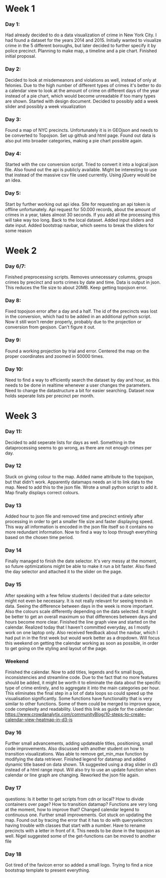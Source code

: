 # Week 1
### Day 1:
Had already decided to do a data visualization of crime in New York City. I had found a dataset for the years 2014 and 2015. Initially wanted to visualize crime in the 5 different boroughs, but later decided to further specify it by police precinct. Planning to make map, a timeline and a pie chart. Finished
initial proposal.

### Day 2:
Decided to look at misdemeanors and violations as well, instead of only at felonies. Due to the high number of different types of crimes it's better to do a calendar view to look at the amount of crime on different days of the year instead of a pie chart, which would become unreadable if too many types are shown. Started with design document. Decided to possibly add a week slider and possibly a week visualization

### Day 3:
Found a map of NYC precincts. Unfortunately it is in GEOjson and needs to be converted to Topojson. Set up github and html page. Found out data is also put into broader categories, making a pie chart possible again.

### Day 4:
Started with the csv conversion script. Tried to convert it into a logical json file. Also found out the api is publicly available. Might be interesting to use that instead of the massive csv file used currently. Using jQuery would be an idea.

### Day 5:
Start by further working out api idea. Site for requesting an api token is
offline unfortunately. Api request for 50.000 records, about the amount of
crimes in a year, takes almost 30 seconds. If you add all the processing this
will take way too long. Back to the local dataset. Added input sliders and date
input. Added bootstrap navbar, which seems to break the sliders for some reason

# Week 2
### Day 6/7:
Finished preprocessing scripts. Removes unnecessary columns, groups crimes by
precinct and sorts crimes by date and time. Data is output in json. This reduces
the file size to about 20MB. Keep getting topojson error.

### Day 8:
Fixed topojson error after a day and a half. The id of the precincts was lost in
the conversion, which had to be added in an additional python script.
Now it still won't render properly, probably due to the projection or conversion
from geojson. Can't figure it out.

### Day 9:
Found a working projection by trial and error. Centered the map on the proper
coordinates and zoomed in 50000 times.

### Day 10:
Need to find a way to efficiently search the dataset by day and hour, as this
needs to be done in realtime whenever a user changes the parameters. Need
to change the datastructure a bit for easier searching. Dataset now holds
seperate lists per precinct per month.

# Week 3
### Day 11:
Decided to add seperate lists for days as well. Something in the dataprocessing
seems to go wrong, as there are not enough crimes per day.

### Day 12
Stuck on giving colour to the map. Added name attribute to the topojson, but
that didn't work. Apparently datamaps needs an id to link data to the map. Need
to add this to the json file. Wrote a small python script to add it. Map finally
displays correct colours.

### Day 13
Added hour to json file and removed time and precinct entirely after processing
in order to get a smaller file size and faster displaying speed. This way all
information is encoded in the json file itself so it contains no more redundant
information. Now to find a way to loop through everything based on the chosen
time period.

### Day 14
Finally managed to finish the date selector. It's very messy at the moment, so
future optimizations might be able to make it run a bit faster. Also fixed
the day selector and attached it to the slider on the page.

### Day 15
After speaking with a few fellow students I decided that a date selector might
not even be necessary. It is not really relevant for seeing trends in data.
Seeing the difference between days in the week is more important.
Also the colours scale differently depending on the data selected. It might be
better to get an overall maximum so that differences between days and hours
become more clear. Finished the line graph view and started on the calendar.
Realized today that I haven't committed everyday, as I mostly work on one
laptop only. Also received feedback about the navbar, which I had put in in
the first week but would work better as a dropdown. Will focus this weekend on
getting the calendar working as soon as possible, in order to get going on the
styling and layout of the page.

### Weekend
Finished the calendar. Now to add titles, legends and fix small bugs,
inconsistencies and streamline code. Due to the fact that no more features
should be added, it might be worth it to eliminate the data about the specific
type of crime entirely, and to aggregate it into the main categories per hour.
This eliminates the final step in a lot of data loops so could speed up the
visualisation significantly.
Some functions have functionality that is very similar to other functions. Some
of them could be merged to improve space, code complexity and readability.
Used this link as guide for the calendar:
https://www.crowdanalytix.com/communityBlog/10-steps-to-create-calendar-view-heatmap-in-d3-js

### Day 16
Further small advancements, adding updateable titles, positioning, small code
improvements. Also discussed with another student on how to transition visualizations.
Was able to remove get_min_max function by modifying the data retriever.
Finished legend for datamap and added dynamic title based on data shown. TA
suggested using a drag slider in d3 instead of a html range input. Will also try
to use an update function when calendar or line graph are changing.
Reworked the json file again.

### Day 17
questions: Is it better to get scripts from cdn or local? How to divide containers
over page? How to transition datamap? Functions are very long at the moment, how
to improve that? Changed calendar legend to continuous one. Further small
improvements. Got stuck on updating the map. Found out by tracing the error that
it has to do with queryselectors having trouble with classes that start with a
number. Have to rename precincts with a letter in front of it. This needs to
be done in the topojson as well. Nigel suggested some of the get-functions can
be moved to another file

### Day 18
Got tired of the favicon error so added a small logo. Trying to find a nice
bootstrap template to present everything. 
